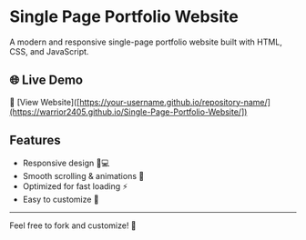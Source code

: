 # Single Page Portfolio Website

A modern and responsive single-page portfolio website built with HTML, CSS, and JavaScript.

## 🌐 Live Demo  
🔗 [View Website]([https://your-username.github.io/repository-name/](https://warrior2405.github.io/Single-Page-Portfolio-Website/])

## Features  
- Responsive design 📱💻  
- Smooth scrolling & animations 🎨  
- Optimized for fast loading ⚡  
- Easy to customize 🔧  

---
Feel free to fork and customize! 🚀
